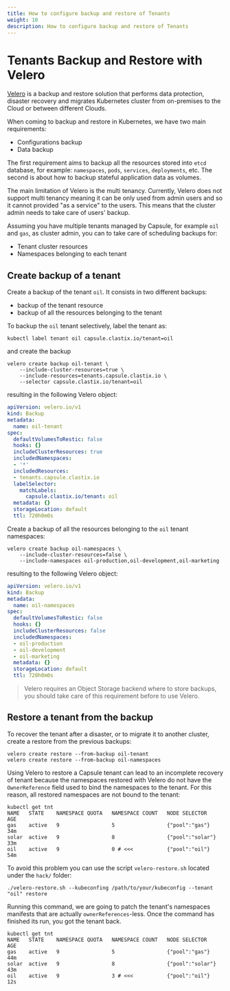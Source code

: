 ```yaml
---
title: How to configure backup and restore of Tenants
weight: 10
description: How to configure backup and restore of Tenants
---
```


# Tenants Backup and Restore with Velero

[Velero](https://velero.io) is a backup and restore solution that performs data protection, disaster recovery and migrates Kubernetes cluster from on-premises to the Cloud or between different Clouds.

When coming to backup and restore in Kubernetes, we have two main requirements:

- Configurations backup
- Data backup

The first requirement aims to backup all the resources stored into `etcd` database, for example: `namespaces`, `pods`, `services`, `deployments`, etc. The second is about how to backup stateful application data as volumes.

The main limitation of Velero is the multi tenancy. Currently, Velero does not support multi tenancy meaning it can be only used from admin users and so it cannot provided "as a service" to the users. This means that the cluster admin needs to take care of users' backup.

Assuming you have multiple tenants managed by Capsule, for example `oil` and `gas`, as cluster admin, you can to take care of scheduling backups for:

- Tenant cluster resources
- Namespaces belonging to each tenant

## Create backup of a tenant
Create a backup of the tenant `oil`. It consists in two different backups:

- backup of the tenant resource
- backup of all the resources belonging to the tenant

To backup the `oil` tenant selectively, label the tenant as:

```
kubectl label tenant oil capsule.clastix.io/tenant=oil
```

and create the backup

```
velero create backup oil-tenant \
    --include-cluster-resources=true \
    --include-resources=tenants.capsule.clastix.io \
    --selector capsule.clastix.io/tenant=oil
```

resulting in the following Velero object:

```yaml
apiVersion: velero.io/v1
kind: Backup
metadata:
  name: oil-tenant
spec:
  defaultVolumesToRestic: false
  hooks: {}
  includeClusterResources: true
  includedNamespaces:
  - '*'
  includedResources:
  - tenants.capsule.clastix.io
  labelSelector:
    matchLabels:
      capsule.clastix.io/tenant: oil
  metadata: {}
  storageLocation: default
  ttl: 720h0m0s
```

Create a backup of all the resources belonging to the `oil` tenant namespaces:

```
velero create backup oil-namespaces \
    --include-cluster-resources=false \
    --include-namespaces oil-production,oil-development,oil-marketing
```

resulting to the following Velero object:

```yaml
apiVersion: velero.io/v1
kind: Backup
metadata:
  name: oil-namespaces
spec:
  defaultVolumesToRestic: false
  hooks: {}
  includeClusterResources: false
  includedNamespaces:
  - oil-production
  - oil-development
  - oil-marketing
  metadata: {}
  storageLocation: default
  ttl: 720h0m0s
```

> Velero requires an Object Storage backend where to store backups, you should take care of this requirement before to use Velero.

## Restore a tenant from the backup
To recover the tenant after a disaster, or to migrate it to another cluster, create a restore from the previous backups:

```
velero create restore --from-backup oil-tenant
velero create restore --from-backup oil-namespaces
```

Using Velero to restore a Capsule tenant can lead to an incomplete recovery of tenant because the namespaces restored with Velero do not have the `OwnerReference` field used to bind the namespaces to the tenant. For this reason, all restored namespaces are not bound to the tenant:

```
kubectl get tnt
NAME   STATE    NAMESPACE QUOTA   NAMESPACE COUNT   NODE SELECTOR     AGE
gas    active   9                 5                 {"pool":"gas"}    34m
solar  active   9                 8                 {"pool":"solar"}  33m
oil    active   9                 0 # <<<           {"pool":"oil"}    54m
```

To avoid this problem you can use the script `velero-restore.sh` located under the `hack/` folder:

```
./velero-restore.sh --kubeconfing /path/to/your/kubeconfig --tenant "oil" restore
```

Running this command, we are going to patch the tenant's namespaces manifests that are actually `ownerReferences`-less. Once the command has finished its run, you got the tenant back.

```
kubectl get tnt
NAME   STATE    NAMESPACE QUOTA   NAMESPACE COUNT   NODE SELECTOR     AGE
gas    active   9                 5                 {"pool":"gas"}    44m
solar  active   9                 8                 {"pool":"solar"}  43m
oil    active   9                 3 # <<<           {"pool":"oil"}    12s
```
